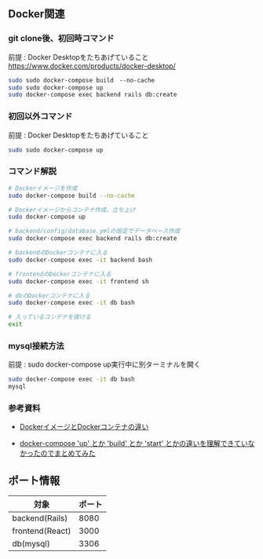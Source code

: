
## Docker関連

### git clone後、初回時コマンド
前提 :  Docker Desktopをたちあげていること
https://www.docker.com/products/docker-desktop/

``` sh
sudo sudo docker-compose build　--no-cache
sudo sudo docker-compose up
sudo docker-compose exec backend rails db:create
```

### 初回以外コマンド
前提 :  Docker Desktopをたちあげていること
``` sh
sudo sudo docker-compose up
```

### コマンド解説 
```sh
# Dockerイメージを作成
sudo docker-compose build --no-cache

# Dockerイメージからコンテナ作成、立ち上げ
sudo docker-compose up

# backend/config/database.ymlの設定でデータベース作成
sudo docker-compose exec backend rails db:create

# backendのDockerコンテナに入る
sudo docker-compose exec -it backend bash

# frontendのDockerコンテナに入る
sudo docker-compose exec -it frontend sh

# dbのDockerコンテナに入る
sudo docker-compose exec -it db bash

# 入っているコンテナを抜ける
exit
```

### mysql接続方法
前提 : sudo docker-compose up実行中に別ターミナルを開く
```sh
sudo docker-compose exec -it db bash
mysql
```

### 参考資料
* [DockerイメージとDockerコンテナの違い](https://www.kagoya.jp/howto/cloud/container/dockerimage/#:~:text=Docker%E3%82%A4%E3%83%A1%E3%83%BC%E3%82%B8%E3%81%A8Docker%E3%82%B3%E3%83%B3%E3%83%86%E3%83%8A%E3%81%AE%E9%81%95%E3%81%84,-Docker%E3%82%92%E4%BD%BF%E3%81%84&text=%E5%89%8D%E9%A0%85%E3%81%A7%E8%BF%B0%E3%81%B9%E3%81%9F%E3%82%88%E3%81%86,%E5%AE%9F%E8%A1%8C%E3%81%99%E3%82%8B%E7%92%B0%E5%A2%83%E3%83%BB%E3%82%A4%E3%83%B3%E3%82%B9%E3%82%BF%E3%83%B3%E3%82%B9%E3%81%A7%E3%81%99%E3%80%82)

* [docker-compose 'up' とか 'build' とか 'start' とかの違いを理解できていなかったのでまとめてみた](https://qiita.com/tegnike/items/bcdcee0320e11a928d46)


## ポート情報
| 対象 | ポート |
| ---- | ---- |
| backend(Rails) | 8080 |
| frontend(React) | 3000 |
| db(mysql) | 3306 |